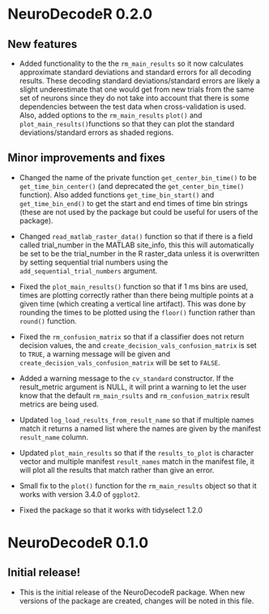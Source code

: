 

# NeuroDecodeR 0.2.0


## New features

* Added functionality to the the `rm_main_results` so it now calculates 
approximate standard deviations and standard errors for all decoding results. 
These decoding standard deviations/standard errors are likely a slight 
underestimate that one would get from new trials from the same set of neurons 
since they do not take into account that there is some dependencies between the 
test data when cross-validation is used. Also, added options to the 
`rm_main_results` `plot()` and `plot_main_results()`functions so that they can 
plot the standard deviations/standard errors as shaded regions. 


## Minor improvements and fixes

* Changed the name of the private function `get_center_bin_time()` to be 
`get_time_bin_center()` (and deprecated the `get_center_bin_time()` function).
Also added functions `get_time_bin_start()` and `get_time_bin_end()` to get the
start and end times of time bin strings (these are not used by the package but
could be useful for users of the package).

* Changed `read_matlab_raster_data()` function so that if there is a field called
trial_number in the MATLAB site_info, this this will automatically be set to be
the trial_number in the R raster_data unless it is overwritten by setting
sequential trial numbers using the `add_sequential_trial_numbers` argument.

* Fixed the `plot_main_results()` function so that if 1 ms bins are used, times
are plotting correctly rather than there being multiple points at a given time
(which creating a vertical line artifact). This was done by rounding the times
to be plotted using the `floor()` function rather than `round()` function.

* Fixed the `rm_confusion_matrix` so that if a classifier does not return
decision values, the and `create_decision_vals_confusion_matrix` is set to
`TRUE`, a warning message will be given and
`create_decision_vals_confusion_matrix` will be set to `FALSE`.

* Added a warning message to the `cv_standard` constructor. If the result_metric
argument is NULL, it will print a warning to let the user know that the default
`rm_main_rsults` and `rm_confusion_matrix` result metrics are being used.

* Updated `log_load_results_from_result_name` so that if multiple names match it
returns a named list where the names are given by the manifest `result_name`
column.

* Updated `plot_main_results` so that if the `results_to_plot` is character
vector and multiple manifest `result_names` match in the manifest file, it will
plot all the results that match rather than give an error.

* Small fix to the `plot()` function for the `rm_main_results` object so that
it works with version 3.4.0 of `ggplot2`. 

* Fixed the package so that it works with tidyselect 1.2.0


# NeuroDecodeR 0.1.0

## Initial release!

* This is the initial release of the NeuroDecodeR package. When new versions of
the package are created, changes will be noted in this file.



